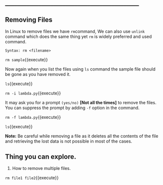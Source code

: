 ## ____________________________________________

## Removing Files

In Linux to remove files we have `rm`command, We can also use `unlink` command which does the same thing yet `rm` is widely preferred and used command.

`Syntax: rm <filename>`

`rm sample`{{execute}} 

Now again when you list the files using `ls` command the sample file should be gone as you have removed it.

`ls`{{execute}}

`rm -i lambda.py`{{execute}}

It may ask you for a prompt `(yes/no)` **[Not all the times]** to remove the files. You can suppress the prompt by adding `-f` option in the command.

`rm -f lambda.py`{{execute}}

`ls`{{execute}} 

**Note:** Be careful while removing a file as it deletes all the contents of the file and retrieving the lost data is not possible in most of the cases.


## Thing you can explore.

1. How to remove multiple files.

`rm file1 file2`{{execute}}
